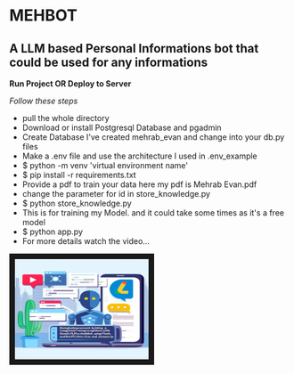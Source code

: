 <h1>MEHBOT</h1>

<h2>A LLM based Personal Informations bot that could be used for any informations</h2>

<b><p>Run Project OR Deploy to Server</p></b>
<i>Follow these steps</i>

<ul>
  <li>pull the whole directory</li>
  <li>Download or install Postgresql Database and pgadmin</li>
  <li>Create Database I've created mehrab_evan and change into your db.py files</li>
  <li>Make a .env file and use the architecture I used in .env_example</li>
  <li>$   python -m venv 'virtual environment name'</li>
  <li>$   pip install -r requirements.txt</li>
  <li>Provide a pdf to train your data here my pdf is Mehrab Evan.pdf</li>
  <li>change the parameter for id in store_knowledge.py</li>
  <li>$   python store_knowledge.py</li>
  <li>This is for training my Model. and it could take some times as it's a free model</li>
  <li>$ python app.py</li>
  <li>For more details watch the video...</li>
</ul>
<a href="https://youtu.be/2EqMj_n7xVo" target="_blank">
 <img src="thumbnail.jpeg" alt="Watch the video" width="240" height="180" border="10" />
</a>
